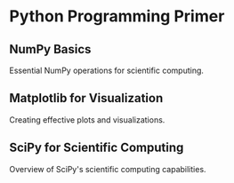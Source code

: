 # Python Programming Primer

## NumPy Basics

Essential NumPy operations for scientific computing.

## Matplotlib for Visualization

Creating effective plots and visualizations.

## SciPy for Scientific Computing

Overview of SciPy's scientific computing capabilities.
